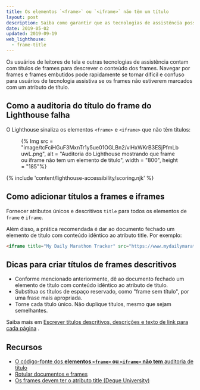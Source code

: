 ```yaml
---
title: Os elementos `<frame>` ou `<iframe>` não têm um título
layout: post
description: Saiba como garantir que as tecnologias de assistência possam apresentar corretamente o conteúdo do frame em sua página da web, dando títulos a todos os elementos do frame.
date: 2019-05-02
updated: 2019-09-19
web_lighthouse:
  - frame-title
---
```


Os usuários de leitores de tela e outras tecnologias de assistência contam com títulos de frames para descrever o conteúdo dos frames. Navegar por frames e frames embutidos pode rapidamente se tornar difícil e confuso para usuários de tecnologia assistiva se os frames não estiverem marcados com um atributo de título.

## Como a auditoria do título do frame do Lighthouse falha

O Lighthouse sinaliza os elementos `<frame>` e `<iframe>` que não têm títulos:

<figure>{% Img src = "image/tcFciHGuF3MxnTr1y5ue01OGLBn2/vlHxWKrB3ESjPfmLbuwL.png", alt = "Auditoria do Lighthouse mostrando que frame ou iframe não tem um elemento de título", width = "800", height = "185"%}</figure>

{% include 'content/lighthouse-accessibility/scoring.njk' %}

## Como adicionar títulos a frames e iframes

Fornecer atributos únicos e descritivos `title` para todos os elementos de `frame` e `iframe`.

Além disso, a prática recomendada é dar ao documento fechado um elemento de título com conteúdo idêntico ao atributo title. Por exemplo:

```html
<iframe title="My Daily Marathon Tracker" src="https://www.mydailymarathontracker.com/"></iframe>
```

## Dicas para criar títulos de frames descritivos

- Conforme mencionado anteriormente, dê ao documento fechado um elemento de título com conteúdo idêntico ao atributo de título.
- Substitua os títulos de espaço reservado, como "frame sem título", por uma frase mais apropriada.
- Torne cada título único. Não duplique títulos, mesmo que sejam semelhantes.

Saiba mais em [Escrever títulos descritivos, descrições e texto de link para cada página](/write-descriptive-text) .

## Recursos

- [O código-fonte dos **elementos `<frame>` ou `<iframe>` não tem** auditoria de título](https://github.com/GoogleChrome/lighthouse/blob/master/lighthouse-core/audits/accessibility/frame-title.js)
- [Rotular documentos e frames](/labels-and-text-alternatives#label-documents-and-frames)
- [Os frames devem ter o atributo title (Deque University)](https://dequeuniversity.com/rules/axe/3.3/frame-title)
